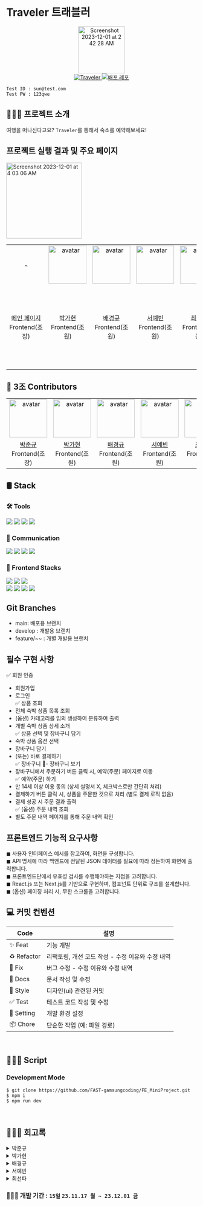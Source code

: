 # Traveler 트래블러

<p align="center">
  <img width="124" alt="Screenshot 2023-12-01 at 2 42 28 AM" src="https://github.com/FAST-gamsungcoding/FE_MiniProject/assets/57075876/e3704041-f75a-4f66-81be-780c14b94641"></br>
  <a href="[https:google.com](https://fe-traveler.vercel.app/main)">
    <img src="https://img.shields.io/badge/Traveler GitHub-726BD7?style=for-the-badge&logoColor=white" alt="Traveler"/>
  </a>
  <a href="https://github.com/FAST-gamsungcoding">
    <img src="https://img.shields.io/badge/Deployed Link-5C5C5C?style=for-the-badge&logoColor=white" alt="배포 레포"/>
  </a>
</p>

```
Test ID : sun@test.com
Test PW : 123qwe
```

## 🧑🏻‍💻 프로젝트 소개

여행을 떠나신다고요? `Traveler`를 통해서 숙소를 예약해보세요!

## 프로젝트 실행 결과 및 주요 페이지
<table align="center">
    <tr>        
<img width="200" alt="Screenshot 2023-12-01 at 4 03 06 AM" src="https://github.com/FAST-gamsungcoding/FE_MiniProject/assets/57075876/99ad3eba-0604-4c79-b230-0ec5a201ab6b">
        <td align="center"><img alt="avatar" src="https://github.com/gahyuun.png" width="10"></td>
        <td align="center"><img alt="avatar" src="https://github.com/kyungkyuBae.png" width="100"></td>
        <td align="center"><img alt="avatar" src="https://github.com/MOVIEJOJO7/cat-talk/assets/57075876/b094f8b2-322f-47f5-989e-2f4bf6e76b15" width="100"></td>
        <td align="center"><img alt="avatar" src="https://github.com/noSPkeepgoing.png" width="100"></td>
<td align="center"><img alt="avatar" src="https://ca.slack-edge.com/T064N4WMK28-U0657EMC2CW-g5edba45a3df-512" width="100"></td>
    </tr>
    <tr>
        <td align="center"><a href="https://github.com/FAST-gamsungcoding/FE_MiniProject/assets/57075876/f1aef40a-daec-4121-9847-28d463059c4b">메인 페이지</a><br/>
        Frontend(조장)</td>
        <td align="center"><a href="https://github.com/gahyuun">박가현</a><br />
        Frontend(조원)</td>
        <td align="center"><a href="https://github.com/kyungkyuBae">배경규</a><br />
        Frontend(조원)</td>
        <td align="center"><a href="https://github.com/syb0127">서예빈</a><br />
        Frontend(조원)</td>
        <td align="center"><a href="https://github.com/noSPkeepgoing">최선파</a><br />
        Frontend(조원)</td>
        <td align="center"><a href="">김민수 멘토님</a><br />
        멘토님</td>
    </tr>
 </table>


## :clap: 3조 Contributors

 <table align="center">
    <tr>        
        <td align="center"><img alt="avatar" src="https://github.com/junkue20.png" width="100"></td>
        <td align="center"><img alt="avatar" src="https://github.com/gahyuun.png" width="100"></td>
        <td align="center"><img alt="avatar" src="https://github.com/kyungkyuBae.png" width="100"></td>
        <td align="center"><img alt="avatar" src="https://github.com/MOVIEJOJO7/cat-talk/assets/57075876/b094f8b2-322f-47f5-989e-2f4bf6e76b15" width="100"></td>
        <td align="center"><img alt="avatar" src="https://github.com/noSPkeepgoing.png" width="100"></td>
<td align="center"><img alt="avatar" src="https://ca.slack-edge.com/T064N4WMK28-U0657EMC2CW-g5edba45a3df-512" width="100"></td>
    </tr>
    <tr>
        <td align="center"><a href="https://github.com/junkue20">박준규</a><br />
        Frontend(조장)</td>
        <td align="center"><a href="https://github.com/gahyuun">박가현</a><br />
        Frontend(조원)</td>
        <td align="center"><a href="https://github.com/kyungkyuBae">배경규</a><br />
        Frontend(조원)</td>
        <td align="center"><a href="https://github.com/syb0127">서예빈</a><br />
        Frontend(조원)</td>
        <td align="center"><a href="https://github.com/noSPkeepgoing">최선파</a><br />
        Frontend(조원)</td>
        <td align="center"><a href="">김민수 멘토님</a><br />
        멘토님</td>
    </tr>
 </table>
 
## 🛢️ Stack

### 🛠️ Tools

<p align="left">
  <img src="https://img.shields.io/badge/figma-F24E1E?style=for-the-badge&logo=figma&logoColor=white">
  <img src="https://img.shields.io/badge/vscode-007ACC?style=for-the-badge&logo=visualstudiocode&logoColor=white">
  <img src="https://img.shields.io/badge/git-F05032?style=for-the-badge&logo=git&logoColor=white">
  <img src="https://img.shields.io/badge/github-181717?style=for-the-badge&logo=github&logoColor=white">
</p>

### 🤝 Communication

<p align="left">
  <img src="https://img.shields.io/badge/notion-ffffff?style=for-the-badge&logo=notion&logoColor=black">
  <img src="https://img.shields.io/badge/zep-0052CC?style=for-the-badge&logo=zep&logoColor=white">
  <img src="https://img.shields.io/badge/slack-4A154B?style=for-the-badge&logo=slack&logoColor=white">
  <img src="https://img.shields.io/badge/github_communication-181717?style=for-the-badge&logo=github&logoColor=white">
</p>

### 🎨 Frontend Stacks

<p align="left">
  <img src="https://img.shields.io/badge/Typescript-3178C6?style=for-the-badge&logo=typescript&logoColor=white"/>
  <img src="https://img.shields.io/badge/next.js-000000?style=for-the-badge&logo=nextdotjs&logoColor=white"/>
  <img src="https://img.shields.io/badge/sass-CC6699?style=for-the-badge&logo=sass&logoColor=white"/>
  <br/>
  <img src="https://img.shields.io/badge/recoil-007AF4?style=for-the-badge&logo=recoil&logoColor=black"/>
  <img src="https://img.shields.io/badge/vercel-ffffff?style=for-the-badge&logo=vercel&logoColor=black"/>
  <img src="https://img.shields.io/badge/Eslint-4B32C3?logo=eslint&logoColor=white&style=for-the-badge"/>
  <img src="https://img.shields.io/badge/Prettier-F7B93E?logo=prettier&logoColor=black&style=for-the-badge"/>
</p>

## Git Branches

- main: 배포용 브랜치
- develop : 개발용 브랜치
- feature/~~ : 개별 개발용 브랜치

## 필수 구현 사항

✅ 회원 인증
- 회원가입
- 로그인 </br>
✅ 상품 조회
- 전체 숙박 상품 목록 조회
- (옵션) 카테고리를 임의 생성하여 분류하여 출력
- 개별 숙박 상품 상세 소개</br>
✅ 상품 선택 및 장바구니 담기
- 숙박 상품 옵션 선택
- 장바구니 담기
- (또는) 바로 결제하기</br>
✅ 장바구니
- 장바구니 보기
- 장바구니에서 주문하기 버튼 클릭 시, 예약(주문) 페이지로 이동</br>
✅ 예약(주문) 하기
- 만 14세 이상 이용 동의 (상세 설명서 X, 체크박스로만 간단히 처리)
- 결제하기 버튼 클릭 시, 상품을 주문한 것으로 처리
(별도 결제 로직 없음)
- 결제 성공 시 주문 결과 출력</br>
✅ (옵션) 주문 내역 조회
- 별도 주문 내역 페이지를 통해 주문 내역 확인</br>

## 프론트엔드 기능적 요구사항
◼ 사용자 인터페이스 예시를 참고하여, 화면을 구성합니다.</br>
◼ API 명세에 따라 백엔드에 전달된 JSON 데이터를 필요에 따라 정돈하여 화면에
출력합니다.</br>
◼ 프론트엔드단에서 유효성 검사를 수행해야하는 지점을 고려합니다.</br>
◼ React.js 또는 Next.js를 기반으로 구현하며, 컴포넌트 단위로 구조를 설계합니다.</br>
◼ (옵션) 페이징 처리 시, 무한 스크롤을 고려합니다.</br>

## :computer: 커밋 컨벤션

| Code | 설명 |
| --- | --- |
| ✨ Feat | 기능 개발|
| ♻️ Refactor | 리팩토링, 개선 코드 작성 - 수정 이유와 수정 내역  |
| 🐛 Fix | 버그 수정 - 수정 이유와 수정 내역   |
| 📝 Docs | 문서 작성 및 수정  |
| 🎨 Style | 디자인(ui) 관련된 커밋   |
| ✅ Test | 테스트 코드 작성 및 수정  |
| 📌 Setting | 개발 환경 설정 |
| 📦 Chore | 단순한 작업 (예: 파일 경로)  |


<br/>

## 🧑🏻‍💻 Script

### Development Mode

```
$ git clone https://github.com/FAST-gamsungcoding/FE_MiniProject.git
$ npm i
$ npm run dev
```
</br>


## 🧑🏻‍💻 회고록
<details>
<summary>박준규</summary>
지난번 토이2 프로젝트까지만 해도 사실 학습이 아닌 완성에만 급급하여 '쉬운 역할', '간단한 것', '내가 지금 할 수 있는 역할'만 고집하다보니, 항상 프로젝트가 끝나는 시점에서는 뿌듯함과 성취감보다는, 앞으로 다가오는 미니프로젝트와 파이널 프로젝트에 대해서 새로운 것에 대한 막연한 두려움만 앞섰습니다.

 하지만 이번 프로젝트를 통해서 기나긴 7개월 과정동안에서 제일 많은 성장을 이뤄내지 않았을까 싶습니다. 슬럼프에 빠져있던 저에게 따뜻한 조언을 아껴주지 않으신 매니저님, 자신감 결여에 빠져있던 저에게 팀장이라는 역할을 수행할 수 있게끔 진심을 다해 응원해주며 함께해준 팀원들 덕분에 7월부터 지금까지의 그 어느때보다도 열정적인 자세로 프로젝트에 임할 수 있었지 않았을까 하는 생각에 감사함을 전달하고 싶습니다.

 사실, 새로움에 주저하던 저에게 있어서 여러 프레임워크나 라이브러리는 그저 '프로젝트라는 급한불을 끄기 위한 도구' 그 이상, 그 이하도 아니었습니다.
 하지만, 팀원들과 함께 이번 프로젝트의 기초 빌드와 컨벤션들부터 하나하나 함께 지정하며 "이걸 왜 사용하는걸까?", "왜 이렇게 지정해야 할까?" 라는 질문과 같이, 제 스스로에게 "why"라는 질문을 통해 항상 '근거'가 뒷받침 되어야 함은 물론, 더 나아가 프로젝트를 완수함에는 항상 주인의식을 가지고 있어야한다는 것을 배울 수 있었던 정말 소중한 경험이었다고 생각합니다.

 끝으로 프로젝트의 마무리까지 서로에게 힘이 되어주며 마찰없이 성공적으로 끝맺을 수 있도록 도와준 프론트팀원분들과 백엔드 팀원분들, 그리고 무너질 듯 위태롭던 저에게 용기를 복돋아준 패캠 매니저님들께 감사하다는 말씀 드리고 싶습니다.
</details>

<details>
<summary>박가현</summary>
컴포넌트 설계를 어떻게 할 것인지, 어떤 기술 스택을 사용할 것인지 그 과정속에서 팀원들과 논의하고 고민하는 시간들이 저에게 큰 도움이 되었습니다. 다만 기술적인 부분에서 Suspense를 적용하지 못한 점, 세세하게 에러처리 하지 못한 점이 아쉬움을 남지만 어떻게 코드를 짜야 할지, 어떤 게 좋은 코드인지에 대한 생각을 하게 되어 더 성장할 수 있었던 것 같습니다.
</details>

<details>
<summary>배경규</summary>
이번 프로젝트에서, Next.js를 3번째 사용하면서, 전에 프로젝트에서 사용했던 이유는 '단순히 현업에서 많이사용해서', '요즘 트렌드' 라는 이유로 사용했더라면 이번에는 next를 선택해야 하는 이유를 생각하고 만들었기에 앞서서 만들었던 프로젝트보다 next에 대해 좀 더 많이 알아가게 되고, 고민하는 시간들이 컸던 것 같습니다. 평소에 생각만 하던 컴포넌트 단위를 어떻게 쪼갤것인가에 대해서도 팀원들과 깊게 이야기를 나누었고, 이것도 단순히  이유 없는 코딩이 아닌 왜 필요한지 어떻게 해야하는지 팀원들과 소통했기에 기억속에 가장 남았고 많은 부분에서 성장한 것 같습니다
</details>

<details>
<summary>서예빈</summary>
미니 프로젝트를 통해 API, Recoil, Postman 등등 접해보지 못한 언어, 툴, 기술 등을 사용해 볼 수 있어 좋았습니다. 팀 회의를 통해 서로에게 끊임없는 "Why?"를 던지고 기획 단계부터 기술 스택을 고르는 과정까지 무엇 하나 배움이 없는 길이 없었습니다. 백엔드와 협업 과정을 통해 서로의 입장을 이해하고 의견을 조율하는 방법 또한 익혔습니다. 이를 통해 웹 서비스가 어떻게 만들어지고 유지가 되는지에 대한 전체적인 그림을 그릴 수 있게 된 거 같습니다. 또한 좋은 팀원들을 만나 "시너지 효과가 무엇인지"에 대해 깨달을 수 있었으며 서로에게 좋은 자극이 되어 같이 성장해 나갈 수 있었습니다. 
</details>

<details>
<summary>최선파</summary>
리액트 쿼리, 리코일 등 처음 다뤄보는 기술스택으로 로직을 짜는 데에 미숙한 점이 있어 아쉬움이 남는 프로젝트였습니다. 하지만 동시에 컨벤션의 힘에 대해 다시금 깨닫게 되는 프로젝트였습니다. 팀원들과 함께 공들인 컨벤션은 협업에서 원활한 의사소통을 도와주었고, 팀원들간의 관계형성에도 큰 도움이 되었습니다. 2주라는 짧은 시간이었지만 새로운 기술스택을 배우고, 좋은 인연도 얻은 후회없는 시간이었습니다.
</details>

### 🧑🏻‍💻 개발 기간 : `15일` `23.11.17 월 ~ 23.12.01 금`
